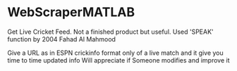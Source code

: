 # WebScraperMATLAB
Get Live Cricket Feed. 
Not a finished product but useful.
Used 'SPEAK' function by 2004 Fahad Al Mahmood

Give a URL as in ESPN crickinfo format only of a live match and it give you time to time updated info
Will appreciate if Someone modifies and improve it
